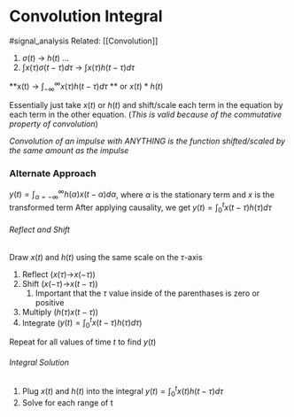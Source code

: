# Convolution Integral
#signal_analysis 
Related: [[Convolution]]
1. $\sigma (t)$ -> $h(t)$
...
5. $\int x(\tau)\sigma (t-\tau)d\tau$ -> $\int x(\tau)h(t-\tau)d\tau$

**x(t) -> $\int^{\infty}_{-\infty} x(\tau)h(t-\tau)d\tau$ ** or $x(t)$ \* $h(t)$

Essentially just take $x(t)$ or $h(t)$ and shift/scale each term in the equation by each term in the other equation. (*This is valid because of the commutative property of convolution*)

*Convolution of an impulse with ANYTHING is the function shifted/scaled by the same amount as the impulse*

### Alternate Approach
$y(t)=\int ^{\infty}_{\alpha =-\infty} h(\alpha)x(t-\alpha)d\alpha$, where $\alpha$ is the stationary term and $x$ is the transformed term
After applying causality, we get $y(t)=\int ^{t}_{0}x(t-\tau) h(\tau)d\tau$
###### Reflect and Shift
Draw $x(t)$ and $h(t)$ using the same scale on the $\tau$-axis
1. Reflect ($x(\tau)$->$x(-\tau)$)
2. Shift ($x(-\tau)$->$x(t-\tau)$)
	1. Important that the $\tau$ value inside of the parenthases is zero or positive
3. Multiply ($h(\tau)x(t-\tau)$)
4. Integrate ($y(t)=\int ^{t}_{0}x(t-\tau) h(\tau)d\tau$)

Repeat for all values of time $t$ to find $y(t)$
###### Integral Solution
1. Plug $x(t)$ and $h(t)$ into the integral $y(t)=\int ^{t}_{0}x(t) h(t-\tau)d\tau$
2. Solve for each range of t
